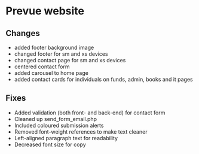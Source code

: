 # Prevue website

## Changes

* added footer background image
* changed footer for sm and xs devices
* changed contact page for sm and xs devices
* centered contact form
* added carousel to home page 
* added contact cards for individuals on funds, admin, books and it pages


## Fixes

* Added validation (both front- and back-end) for contact form
* Cleaned up send_form_email.php
* Included coloured submission alerts
* Removed font-weight references to make text cleaner
* Left-aligned paragraph text for readability
* Decreased font size for copy
